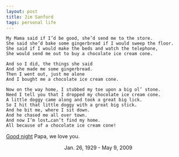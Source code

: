 ```yaml
--- 
layout: post
title: Jim Sanford
tags: personal life
---
```



    My Mama said if I’d be good, she’d send me to the store.
    She said she’d bake some gingerbread if I would sweep the floor.
    She said if I would make the beds and watch the telephone,
    She would send me out to buy a chocolate ice cream cone.
    
    And so I did, the things she said
    And she made me some gingerbread.
    Then I went out, just me alone
    And I bought me a chocolate ice cream cone.
    
    Now on the way home, I stubbed my toe upon a big ol’ stone.
    Need I tell you that I dropped my chocolate ice cream cone.
    A little doggy came along and took a great big lick.
    So I hit that little doggy with a great big stick.
    And he bit me, where I sit down.
    And he chased me all over town.
    And now I’m lost…can’t find my home.
    All because of a chocolate ice cream cone!

[Good night][1] Papa, we love you.

<center>
Jan. 26, 1929 - May 9, 2009
</center>

[1]: http://www.missoulian.com/articles/2009/05/13/obits/04wed/10_may13.txt
